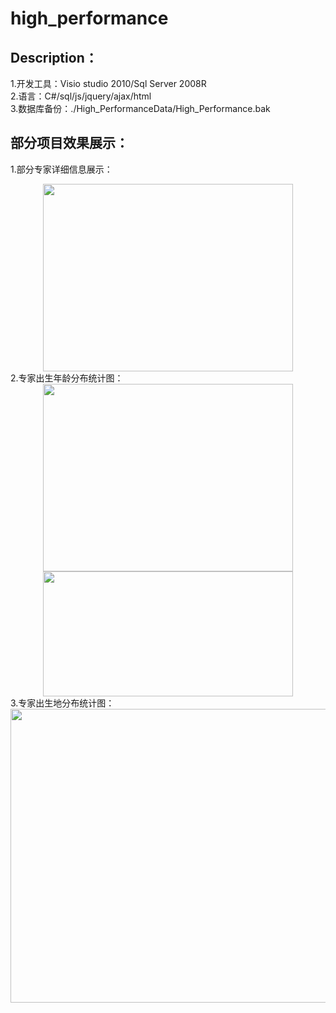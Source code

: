 # high_performance
## Description：
   1.开发工具：Visio studio 2010/Sql Server 2008R<br />
   2.语言：C#/sql/js/jquery/ajax/html <br />
   3.数据库备份：./High_PerformanceData/High_Performance.bak <br />
## 部分项目效果展示：
   1.部分专家详细信息展示：
   <div align="center">
  <img width="400" height="300" align="center" src="https://github.com/gengmiao/high_performance/blob/master/High_PerformanceData/imgs/professor_Message.png"/>
   </div> 
   2.专家出生年龄分布统计图：
   <div align=center>
  <img width="400" height="300" src="https://github.com/gengmiao/high_performance/blob/master/High_PerformanceData/imgs/professor_columns.png"/>  
  </div> 
  <div align=center>
  <img width="400" height="200" src="https://github.com/gengmiao/high_performance/blob/master/High_PerformanceData/imgs/professor_pin.png"/>
  </div>
  3.专家出生地分布统计图：
  <div align=center>
  <img width="600" height="470" src="https://github.com/gengmiao/high_performance/blob/master/High_PerformanceData/imgs/professor_heatmap.png"/>
  </div>
  
  
